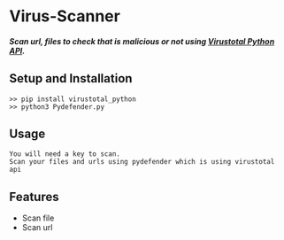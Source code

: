 # Virus-Scanner

##### Scan url, files to check that is malicious or not using [Virustotal Python API](https://pypi.org/project/virustotal-python/).

## Setup and Installation
      
    >> pip install virustotal_python
    >> python3 Pydefender.py

## Usage
    You will need a key to scan.
    Scan your files and urls using pydefender which is using virustotal api
    

## Features
* Scan file
* Scan url
